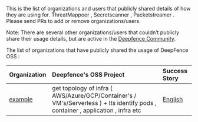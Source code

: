 This is the list of organizations and users that publicly shared details of how they are using for. ThreatMappoer , Secretscanner , Packetstreamer .  Please send PRs to add or remove organizations/users.

Note: There are several other organizations/users that couldn’t publicly share their usage details, but are active in the [Deepfence Community](). 

The list of organizations that have publicly shared the usage of DeepFence OSS :

| Organization | Deepfence's OSS Project | Success Story |
| :--- | :--- | :--- |
| [example]() |  get topology of infra ( AWS/Azure/GCP/Container's / VM's/Serverless ) + Its identify pods , container , application , infra  etc  | [English]() |
